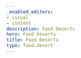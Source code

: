 ```yaml
---
_enabled_editors:
- visual
- content
description: Food Deserts
hero: Food Deserts
title: Food Deserts
type: food.desert
---
```

